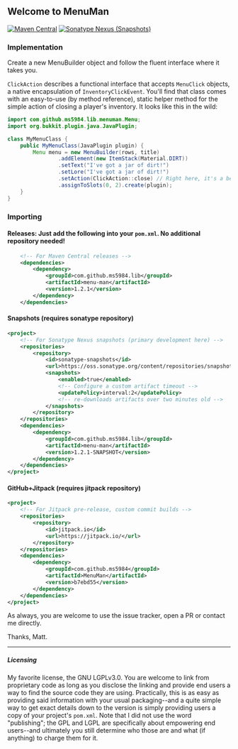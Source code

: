 ## Welcome to MenuMan
[![Maven Central](https://img.shields.io/maven-central/v/com.github.ms5984.lib/menu-man)](https://oss.sonatype.org/#nexus-search;gav~com.github.ms5984.lib~menu-man~~~)
[![Sonatype Nexus (Snapshots)](https://img.shields.io/nexus/s/com.github.ms5984.lib/menu-man?server=https%3A%2F%2Foss.sonatype.org)](https://oss.sonatype.org/#nexus-search;gav~com.github.ms5984.lib~menu-man~~~)

### Implementation
Create a new MenuBuilder object and follow the fluent interface where it takes you.

`ClickAction` describes a functional interface that accepts `MenuClick` objects,
a native encapsulation of `InventoryClickEvent`. You'll find that class comes with
an easy-to-use (by method reference), static helper method for the simple action of
closing a player's inventory. It looks like this in the wild:

```java
import com.github.ms5984.lib.menuman.Menu;
import org.bukkit.plugin.java.JavaPlugin;

class MyMenuClass {
    public MyMenuClass(JavaPlugin plugin) {
        Menu menu = new MenuBuilder(rows, title)
                .addElement(new ItemStack(Material.DIRT))
                .setText("I've got a jar of dirt!")
                .setLore("I've got a jar of dirt!")
                .setAction(ClickAction::close) // Right here, it's a beaut.
                .assignToSlots(0, 2).create(plugin);
    }
}
```

### Importing
#### Releases: Just add the following into your `pom.xml`. No additional repository needed!
```xml
    <!-- For Maven Central releases -->
    <dependencies>
        <dependency>
            <groupId>com.github.ms5984.lib</groupId>
            <artifactId>menu-man</artifactId>
            <version>1.2.1</version>
        </dependency>
    </dependencies>
```
#### Snapshots (requires sonatype repository)
```xml
<project>
    <!-- For Sonatype Nexus snapshots (primary development here) -->
    <repositories>
        <repository>
            <id>sonatype-snapshots</id>
            <url>https://oss.sonatype.org/content/repositories/snapshots/</url>
            <snapshots>
                <enabled>true</enabled>
                <!-- Configure a custom artifact timeout -->
                <updatePolicy>interval:2</updatePolicy>
                <!-- re-downloads artifacts over two minutes old -->
            </snapshots>
        </repository>
    </repositories>
    <dependencies>
        <dependency>
            <groupId>com.github.ms5984.lib</groupId>
            <artifactId>menu-man</artifactId>
            <version>1.2.1-SNAPSHOT</version>
        </dependency>
    </dependencies>
</project>
```
#### GitHub+Jitpack (requires jitpack repository)
```xml
<project>
    <!-- For Jitpack pre-release, custom commit builds -->
    <repositories>
        <repository>
            <id>jitpack.io</id>
            <url>https://jitpack.io/</url>
        </repository>
    </repositories>
    <dependencies>
        <dependency>
            <groupId>com.github.ms5984</groupId>
            <artifactId>MenuMan</artifactId>
            <version>b7ebd55</version>
        </dependency>
    </dependencies>
</project>
```

As always, you are welcome to use the issue tracker, open a PR or contact me directly.

Thanks, Matt.



---
##### Licensing
My favorite license, the GNU LGPLv3.0. You are welcome to link from proprietary code as
long as you disclose the linking and provide end users a way to find the source code
they are using. Practically, this is as easy as providing said information with your
usual packaging--and a quite simple way to get exact details down to the version is
simply providing users a copy of your project's `pom.xml`. Note that I did not use
the word "publishing"; the GPL and LGPL are specifically about empowering end users--and
ultimately you still determine who those are and what (if anything) to charge them for
it.
